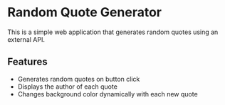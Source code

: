 # Random Quote Generator
This is a simple web application that generates random quotes using an external API.

## Features

- Generates random quotes on button click
- Displays the author of each quote
- Changes background color dynamically with each new quote

